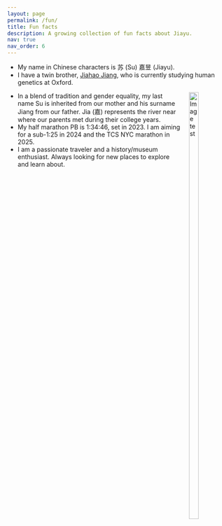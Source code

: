 ```yaml
---
layout: page
permalink: /fun/
title: Fun facts
description: A growing collection of fun facts about Jiayu.
nav: true
nav_order: 6
---
```


- My name in Chinese characters is 苏 (Su) 嘉昱 (Jiayu). 
- I have a twin brother, [Jiahao Jiang](https://www.chg.ox.ac.uk/people/jiahao-jiang), who is currently studying human genetics at Oxford. 
<div style="float: right; margin-left: 20px;">
    <img src="{{ site.baseurl }}/assets/img/1.jpg" alt="Image test" style="width: 50%;">
</div>

- In a blend of tradition and gender equality, my last name Su is inherited from our mother and his surname Jiang from our father. Jia (嘉) represents the river near where our parents met during their college years.
- My half marathon PB is 1:34:46, set in 2023. I am aiming for a sub-1:25 in 2024 and the TCS NYC marathon in 2025.
- I am a passionate traveler and a history/museum enthusiast. Always looking for new places to explore and learn about.